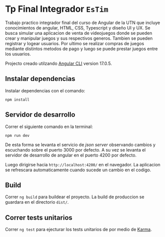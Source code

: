 # Tp Final Integrador `EsTim`

Trabajo practico integrador final del curso de Angular de la UTN que incluye conocimientos de angular, HTML, CSS, Typescript y diseño UI y UX.
Se busca simular una aplicacion de venta de videojuegos donde se pueden crear y manipular juegos y sus respectivos generos. Tambien se pueden registrar y logear usuarios. Por ultimo se realizar compras de juegos mediante distintos metodos de pago y luego se puede prestar juegos entre los usuarios.

Projecto creado utilzando [Angular CLI](https://github.com/angular/angular-cli) version 17.0.5.

## Instalar dependencias

Instalar dependencias con el comando:

```shell
npm install
```

## Servidor de desarrollo

Correr el siguiente comando en la terminal:

```shell
npm run dev
```

De esta forma se levanta el servicio de _json server_ observando cambios y escuchando sobre el puerto 3000 por defecto. A su vez se levanta el servidor de desarrollo de angular en el puerto 4200 por defecto.

Luego dirigirse hacia `http://localhost:4200/` en el navegador. La aplicacion se refrescara automaticamente cuando sucede un cambio en el codigo.

## Build

Correr `ng build` para buildear el proyecto. La build de produccion se guardara en el directorio `dist/`.

## Correr tests unitarios

Correr `ng test` para ejecturar los tests unitarios de por medio de [Karma](https://karma-runner.github.io).
